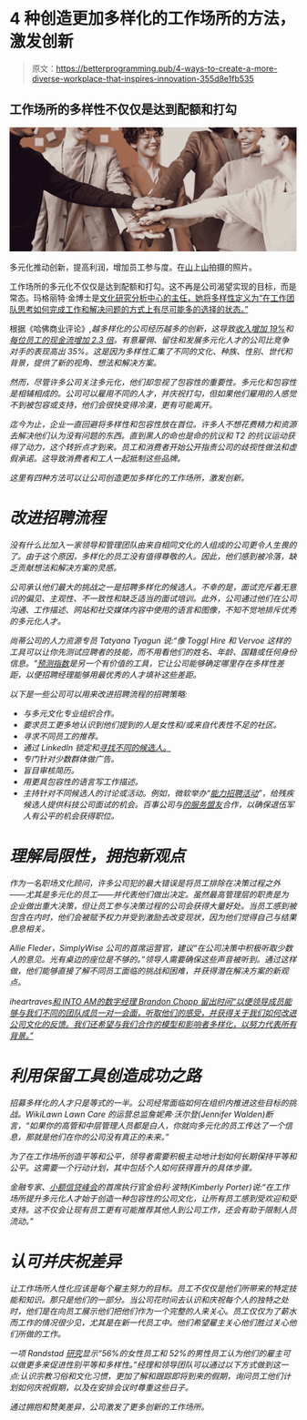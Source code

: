 # 4 种创造更加多样化的工作场所的方法，激发创新

> 原文：<https://betterprogramming.pub/4-ways-to-create-a-more-diverse-workplace-that-inspires-innovation-355d8e1fb535>

## 工作场所的多样性不仅仅是达到配额和打勾

![](img/7b7cf8ff67edc168fc23a0f84646874c.png)

多元化推动创新，提高利润，增加员工参与度。在[山](https://www.pexels.com/)上[山](https://www.pexels.com/photo/photo-of-people-holding-each-other-s-hands-3184424/)拍摄的照片。

工作场所的多元化不仅仅是达到配额和打勾。这不再是公司渴望实现的目标，而是常态。玛格丽特·金博士是[文化研究分析中心的主任，她将多样性定义为“在工作团队思考如何完成工作和解决问题的方式上有尽可能多的选择的状态。”](https://www.culturalanalysis.com/)

根据《哈佛商业评论》*,越多样化的公司经历越多的创新，这导致[收入增加 19%](https://hbr.org/2018/01/how-and-where-diversity-drives-financial-performance)和[每位员工的现金流增加 2.3 倍](https://builtin.com/diversity-inclusion/diversity-in-the-workplace-statistics#:~:text=Diverse%20companies%20enjoy%202.3%20times,individual%20contributors%20at%20the%20company.)。有意雇佣、留住和发展多元化人才的公司比竞争对手的表现高出 35%。这是因为多样性汇集了不同的文化、种族、性别、世代和背景，提供了新的视角、想法和解决方案。*

*然而，尽管许多公司关注多元化，他们却忽视了包容性的重要性。多元化和包容性是相辅相成的。公司可以雇用不同的人才，并庆祝打勾，但如果他们雇用的人感觉不到被包容或支持，他们会很快变得冷漠，更有可能离开。*

*迄今为止，企业一直回避将多样性和包容性放在首位。许多人不想花费精力和资源去解决他们认为没有问题的东西。直到黑人的命也是命的抗议和 T2 的抗议运动获得了动力，这个转折点才到来。员工和消费者开始公开指责公司的歧视性做法和虚假承诺。这导致消费者和工人一起抵制这些品牌。*

*这里有四种方法可以让公司创造更加多样化的工作场所，激发创新。*

# ***改进招聘流程***

*没有什么比加入一家领导和管理团队由来自相同文化的人组成的公司更令人生畏的了。由于这个原因，多样化的员工没有值得尊敬的人。因此，他们感到被冷落，缺乏贡献想法和解决方案的灵感。*

*公司承认他们最大的挑战之一是招聘多样化的候选人。不幸的是，面试充斥着无意识的偏见、主观性、不一致性和缺乏适当的面试培训。此外，公司通过他们在公司沟通、工作描述、网站和社交媒体内容中使用的语言和图像，不知不觉地排斥优秀的多元化人才。*

*尚蒂公司的人力资源专员 Tatyana Tyagun 说:“像 Toggl Hire 和 Vervoe 这样的工具可以让你先测试应聘者的技能，而不用看他们的姓名、年龄、国籍或任何身份信息。"[预测指数](https://www.predictiveindex.com/)是另一个有价值的工具，它让公司能够确定哪里存在多样性差距，以便招聘经理能够用最优秀的人才填补这些差距。*

*以下是一些公司可以用来改进招聘流程的招聘策略:*

*   *与多元文化专业组织合作。*
*   *要求员工更多地认识到他们提到的人是女性和/或来自代表性不足的社区。*
*   *寻求不同员工的推荐。*
*   *通过 LinkedIn 锁定和[寻找不同的候选人。](https://business.linkedin.com/talent-solutions/blog/2012/02/tips-diversity-sourcing-linkedin)*
*   *专门针对少数群体做广告。*
*   *盲目审核简历。*
*   *用更具包容性的语言写工作描述。*
*   *主持针对不同候选人的讨论或活动。例如，微软举办“[能力招聘活动](https://www.microsoft.com/en-us/diversity/inside-microsoft/cross-disability/hiring.aspx#coreui-heading-sp7tqqo)”，给残疾候选人提供科技公司面试的机会。百事公司与[的服务盟友](https://www.alliesinservice.org/)合作，以确保退伍军人有公平的机会获得职位。*

# ***理解局限性，拥抱新观点***

*作为一名职场文化顾问，许多公司犯的最大错误是将员工排除在决策过程之外——尤其是多元化的员工——并代表他们做出决定。虽然最高管理层的职责是为企业做出重大决策，但让员工参与决策过程的公司会获得大量好处。当员工感到被包含在内时，他们会被赋予权力并受到激励去改变现状，因为他们觉得自己与结果息息相关。*

*Allie Fleder，SimplyWise 公司的首席运营官，建议“在公司决策中积极听取少数人的意见。光有桌边的座位是不够的。”领导人需要确保这些声音被听到。通过这样做，他们能够直接了解不同员工面临的挑战和困难，并获得潜在解决方案的新观点。*

*iheartraves[和 INTO AM](https://www.iheartraves.com/)[的数字经理 Brandon Chopp 留出时间“以便领导成员能够与我们不同的团队成员一对一会面，听取他们的感受，并获得关于我们如何改进公司文化的反馈。我们还希望与我们合作的模型和影响者多样化，以努力代表所有背景。”](https://www.intotheam.com/)*

# ***利用保留工具创造成功之路***

*招募多样化的人才只是等式的一半。公司经常面临如何在组织内推进这些目标的挑战。WikiLawn Lawn Care 的运营总监詹妮弗·沃尔登(Jennifer Walden)断言，“如果你的高管和中层管理人员都是白人，你就向多元化的员工传达了一个信息，那就是他们在你的公司没有真正的未来。”*

*为了在工作场所创造平等和公平，领导者需要积极主动地计划如何长期保持平等和公平。这需要一个行动计划，其中包括个人如何获得晋升的具体步骤。*

*金融专家、[小额信贷峰会](https://www.microcreditsummit.org/)的首席执行官金伯利·波特(Kimberly Porter)说:“在工作场所提升多元化人才始于创造一种包容性的公司文化，让所有员工感到受欢迎和受支持。这不仅会让现有员工更有可能推荐其他人到公司工作，还会有助于限制人员流动。”*

# ***认可并庆祝差异***

*让工作场所人性化应该是每个雇主努力的目标。员工不仅仅是他们所带来的特定技能和知识。那只是他们的一部分。当公司花时间去认识和庆祝每个人的独特之处时，他们是在向员工展示他们把他们作为一个完整的人来关心。员工仅仅为了薪水而工作的情况很少见，尤其是在新一代员工中。他们希望雇主关心他们胜过关心他们所做的工作。*

*一项 Randstad [研究](https://rlc.randstadusa.com/press-room/press-releases/randstad-us-survey-reiterates-need-for-top-down-commitment-to-gender-equality-and-inclusion-in-todays-workplace)显示“56%的女性员工和 52%的男性员工认为他们的雇主可以做更多来促进性别平等和多样性。”经理和领导团队可以通过以下方式做到这一点:认识宗教习俗和文化习惯，更加了解和跟踪即将到来的假期，询问员工他们计划如何庆祝假期，以及在安排会议时尊重这些日子。*

*通过拥抱和赞美差异，公司激发了更多创新的工作场所。*